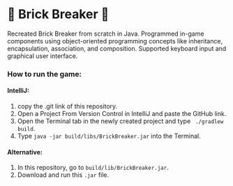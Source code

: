 # 🧱 Brick Breaker 🧱
Recreated Brick Breaker from scratch in Java. Programmed in-game components using object-oriented programming concepts like inheritance, encapsulation, association, and composition. Supported keyboard input and graphical user interface.
### How to run the game:
#### IntelliJ:
1) copy the .git link of this repository.
2) Open a Project From Version Control in IntelliJ and paste the GitHub link.
3) Open the Terminal tab in the newly created project and type ``` ./gradlew build```.
4) Type ```java -jar build/libs/BrickBreaker.jar``` into the Terminal.
#### Alternative:
1) In this repository, go to ```build/lib/BrickBreaker.jar```.
2) Download and run this ```.jar``` file.